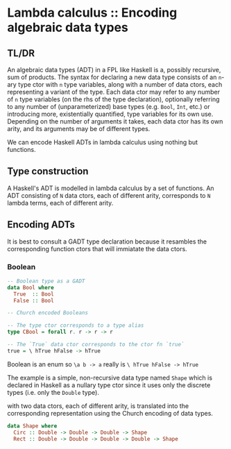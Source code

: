 # Lambda calculus :: Encoding algebraic data types

## TL/DR

An algebraic data types (ADT) in a FPL like Haskell is a, possibly recursive, sum of products. The syntax for declaring a new data type consists of an `n`-ary type ctor with `n` type variables, along with a number of data ctors, each representing a variant of the type. Each data ctor may refer to any number of `n` type variables (on the rhs of the type declaration), optionally referring to any number of (unparameterized) base types (e.g. `Bool`, `Int`, etc.) or introducing more, existentially quantified, type variables for its own use. Depending on the number of arguments it takes, each data ctor has its own arity, and its arguments may be of different types.

We can encode Haskell ADTs in lambda calculus using nothing but functions.

## Type construction

A Haskell's ADT is modelled in lambda calculus by a set of functions. An ADT consisting of `N` data ctors, each of different arity, corresponds to `N` lambda terms, each of different arity.


## Encoding ADTs

It is best to consult a GADT type declaration because it resambles the corresponding function ctors that will immiatate the data ctors.

### Boolean

```hs
-- Boolean type as a GADT
data Bool where
  True  :: Bool
  False :: Bool

-- Church encoded Booleans

-- The type ctor corresponds to a type alias
type CBool = forall r. r -> r -> r

-- The `True` data ctor corresponds to the ctor fn `true`
true = \ hTrue hFalse -> hTrue
```


Boolean is an enum so `\a b -> a` really is `\ hTrue hFalse -> hTrue`



The example is a simple, non-recursive data type named `Shape` which is declared in Haskell as a nullary type ctor since it uses only the discrete types (i.e. only the `Double` type).

with two data ctors, each of different arity, is translated into the corresponding representation using the Church encoding of data types.

```hs
data Shape where
  Circ :: Double -> Double -> Double -> Shape
  Rect :: Double -> Double -> Double -> Double -> Shape
```
